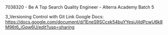 7038320 - Be A Top Search Quality Engineer - Alterra Academy Batch 5

3_Versioning Control with Git
Link Google Docs:
https://docs.google.com/document/d/1EneS9SCcxk54buYYesiJjiIdPcwU6k8M96t6_iGqw6U/edit?usp=sharing